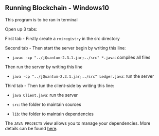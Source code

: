 ## Running Blockchain - Windows10
This program is to be ran in terminal

Open up 3 tabs:

First tab - 
Firstly create a `rmiregistry` in the src directory

Second tab -
Then start the server begin by writing this line:
- `javac -cp "../jQuantum-2.3.1.jar;../src" *.java`: compiles all files

Then run the server by writing this line
- `java -cp "../jQuantum-2.3.1.jar;../src" Ledger.java`: run the server

Third tab -
Then tun the client-side by writing this line:

- `java Client.java`: run the server

- `src`: the folder to maintain sources
- `lib`: the folder to maintain dependencies


The `JAVA PROJECTS` view allows you to manage your dependencies. More details can be found [here](https://github.com/microsoft/vscode-java-dependency#manage-dependencies).

